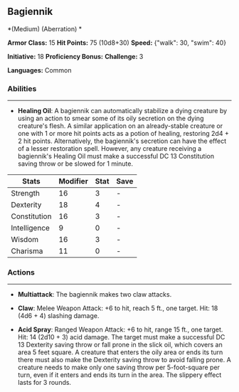 ## Bagiennik
*(Medium) (Aberration) *

**Armor Class:** 15
**Hit Points:** 75 (10d8+30)
**Speed:** {"walk": 30, "swim": 40}

**Initiative:** 18
**Proficiency Bonus:**
**Challenge:** 3

**Languages:** Common

### Abilities
 --- 
- **Healing Oil**: A bagiennik can automatically stabilize a dying creature by using an action to smear some of its oily secretion on the dying creature's flesh. A similar application on an already-stable creature or one with 1 or more hit points acts as a potion of healing, restoring 2d4 + 2 hit points. Alternatively, the bagiennik's secretion can have the effect of a lesser restoration spell. However, any creature receiving a bagiennik's Healing Oil must make a successful DC 13 Constitution saving throw or be slowed for 1 minute.



| Stats | Modifier | Stat | Save
| ---- | ---- | ---- | ---- |
| Strength | 16 | 3 | - |
| Dexterity | 18 | 4 | - |
| Constitution | 16 | 3 | - |
| Intelligence | 9 | 0 | - |
| Wisdom | 16 | 3 | - |
| Charisma | 11 | 0 | - |

### Actions
 --- 
- **Multiattack**: The bagiennik makes two claw attacks.

- **Claw**: Melee Weapon Attack: +6 to hit, reach 5 ft., one target. Hit: 18 (4d6 + 4) slashing damage.

- **Acid Spray**: Ranged Weapon Attack: +6 to hit, range 15 ft., one target. Hit: 14 (2d10 + 3) acid damage. The target must make a successful DC 13 Dexterity saving throw or fall prone in the slick oil, which covers an area 5 feet square. A creature that enters the oily area or ends its turn there must also make the Dexterity saving throw to avoid falling prone. A creature needs to make only one saving throw per 5-foot-square per turn, even if it enters and ends its turn in the area. The slippery effect lasts for 3 rounds.

